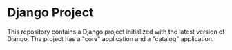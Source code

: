 # Django Project

This repository contains a Django project initialized with the latest version of Django. The project has a "core" application and a "catalog" application.
